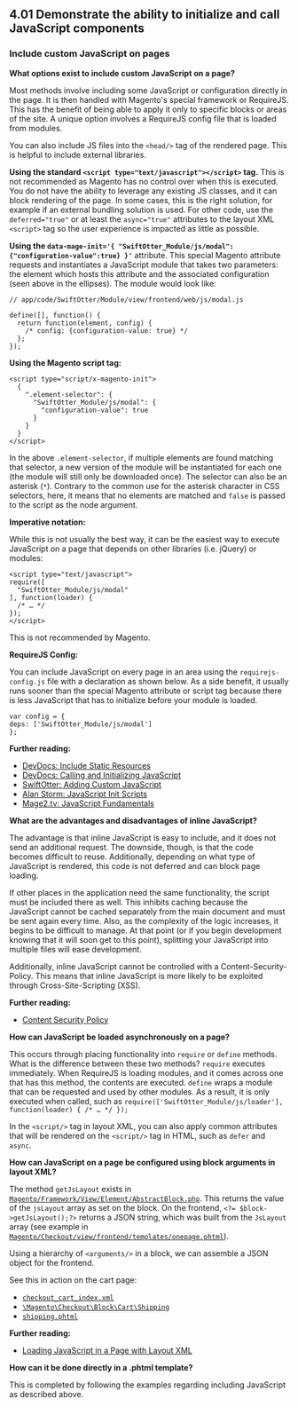 ## 4.01 Demonstrate the ability to initialize and call JavaScript components

### Include custom JavaScript on pages

**What options exist to include custom JavaScript on a page?**

Most methods involve including some JavaScript or configuration directly in the page. It is then handled with Magento's special framework or RequireJS. This has the benefit of being able to apply it only to specific blocks or areas of the site. A unique option involves a RequireJS config file that is loaded from modules.

You can also include JS files into the `<head/>` tag of the rendered page. This is helpful to include external libraries.

**Using the standard `<script type="text/javascript"></script>` tag.** This is not recommended as Magento has no control over when this is executed. You do not have the ability to leverage any existing JS classes, and it can block rendering of the page. In some cases, this is the right solution, for example if an external bundling solution is used.
For other code, use the `deferred="true"` or at least the `async="true"` attributes to the layout XML `<script>` tag so the user experience is impacted as little as possible.

**Using the `data-mage-init='{ "SwiftOtter_Module/js/modal": {"configuration-value":true} }'`** attribute. This special Magento attribute requests and instantiates a JavaScript module that takes two parameters: the element which hosts this attribute and the associated configuration (seen above in the ellipses). The module would look like:

```
// app/code/SwiftOtter/Module/view/frontend/web/js/modal.js

define([], function() {
  return function(element, config) {
    /* config: {configuration-value: true} */
  };
});
```

**Using the Magento script tag:**
```
<script type="script/x-magento-init">
  {
    ".element-selector": {
      "SwiftOtter_Module/js/modal": {
        "configuration-value": true
      }
    }
  }
</script>
```

In the above `.element-selector`, if multiple elements are found matching that selector, a new version of the module will be instantiated for each one (the module will still only be downloaded once). The selector can also be an asterisk (`*`). Contrary to the common use for the asterisk character in CSS selectors, here, it means that no elements are matched and `false` is passed to the script as the node argument.

**Imperative notation:**

While this is not usually the best way, it can be the easiest way to execute JavaScript on a page that depends on other libraries (i.e. jQuery) or modules:

```
<script type="text/javascript">
require([
  "SwiftOtter_Module/js/modal"
], function(loader) {
  /* … */
});
</script>
``` 

This is not recommended by Magento.

**RequireJS Config:**

You can include JavaScript on every page in an area using the `requirejs-config.js` file with a declaration as shown below. As a side benefit, it usually runs sooner than the special Magento attribute or script tag because there is less JavaScript that has to initialize before your module is loaded. 

```
var config = {
deps: ['SwiftOtter_Module/js/modal']
};
```

**Further reading:**
* [DevDocs: Include Static Resources](https://devdocs.magento.com/guides/v2.4/frontend-dev-guide/layouts/xml-manage.html#layout_markup_css)
* [DevDocs: Calling and Initializing JavaScript](https://devdocs.magento.com/guides/v2.4/javascript-dev-guide/javascript/js_init.html)
* [SwiftOtter: Adding Custom JavaScript](https://swiftotter.com/technical/easily-add-custom-javascript-to-magento-2-knockout-frontend)
* [Alan Storm: JavaScript Init Scripts](https://alanstorm.com/magento_2_javascript_init_scripts/)
* [Mage2.tv: JavaScript Fundamentals](https://www.mage2.tv/content/javascript/requirejs-fundamentals/)


**What are the advantages and disadvantages of inline JavaScript?**

The advantage is that inline JavaScript is easy to include, and it does not send an additional request. The downside, though, is that the code becomes difficult to reuse. Additionally, depending on what type of JavaScript is rendered, this code is not deferred and can block page loading.

If other places in the application need the same functionality, the script must be included there as well. This inhibits caching because the JavaScript cannot be cached separately from the main document and must be sent again every time. Also, as the complexity of the logic increases, it begins to be difficult to manage. At that point (or if you begin development knowing that it will soon get to this point), splitting your JavaScript into multiple files will ease development.

Additionally, inline JavaScript cannot be controlled with a Content-Security-Policy. This means that inline JavaScript is more likely to be exploited through Cross-Site-Scripting (XSS).

**Further reading:**
* [Content Security Policy](https://developer.chrome.com/extensions/contentSecurityPolicy)

**How can JavaScript be loaded asynchronously on a page?**

This occurs through placing functionality into `require` or `define` methods. What is the difference between these two methods? `require` executes immediately. When RequireJS is loading modules, and it comes across one that has this method, the contents are executed. `define` wraps a module that can be requested and used by other modules. As a result, it is only executed when called, such as `require(['SwiftOtter_Module/js/loader'], function(loader) { /* … */ });`

In the `<script/>` tag in layout XML, you can also apply common attributes that will be rendered on the `<script/>` tag in HTML, such as `defer` and `async`.

**How can JavaScript on a page be configured using block arguments in layout XML?**

The method `getJsLayout` exists in [`Magento/Framework/View/Element/AbstractBlock.php`](https://github.com/magento/magento2/blob/2.4-develop/lib/internal/Magento/Framework/View/Element/AbstractBlock.php). This returns the value of the `jsLayout` array as set on the block. On the frontend, `<?= $block->getJsLayout();?>` returns a JSON string, which was built from the `JsLayout` array (see example in [`Magento/Checkout/view/frontend/templates/onepage.phtml`](https://github.com/magento/magento2/blob/2.4-develop/app/code/Magento/Checkout/view/frontend/templates/onepage.phtml#L21)).

Using a hierarchy of `<arguments/>` in a block, we can assemble a JSON object for the frontend.

See this in action on the cart page:
* [`checkout_cart_index.xml`](https://github.com/magento/magento2/blob/2.4-develop/app/code/Magento/Checkout/view/frontend/layout/checkout_cart_index.xml)
* [`\Magento\Checkout\Block\Cart\Shipping`](https://github.com/magento/magento2/blob/2.4-develop/app/code/Magento/Checkout/Block/Cart/Shipping.php)
* [`shipping.phtml`](https://github.com/magento/magento2/blob/2.4-develop/app/code/Magento/Checkout/view/frontend/templates/cart/shipping.phtml)

**Further reading:**
* [Loading JavaScript in a Page with Layout XML](https://www.mage2.tv/content/javascript/requirejs-fundamentals/loading-javascript-in-a-page-with-layout-xml/)

**How can it be done directly in a .phtml template?**

This is completed by following the examples regarding including JavaScript as described above.
